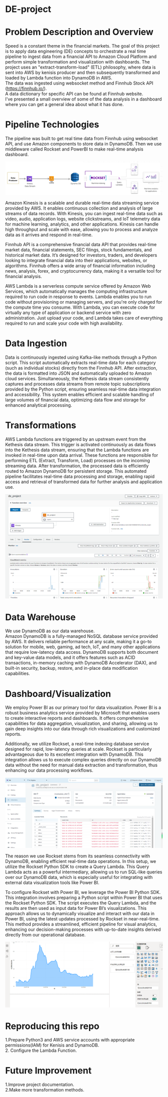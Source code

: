 # DE-project
# Problem Description and Overview
Speed is a constant theme in the financial markets. The goal of this project is to apply data engineering (DE) concepts to orchestrate a real time pipeline to ingest data from a financial API to Amazon Cloud Platform and perform simple transformation and visualization with dashboards. The project uses an "extract-transform-load" (ETL) philosophy, where data is sent into AWS by kenisis producer and then subsequently transformed and loaded by Lambda function into DynamoDB in AWS.<br>
The data was ingested using websocket method and Finnhub Stock API (https://finnhub.io/). <br>
A data dictionary for specific API can be found at Finnhub website.<br>
I've presented a small overview of some of the data analysis in a dashboard where you can get a general idea about what it has done.<br>

# Pipeline Technologies
The pipeline was built to get real time data from Finnhub using websocket API, and use Amazon components to store data in DynamoDB. Then we use middleware called Rockset and PowerBI to make real-time analysis dashboard. <br>

![alt text](https://github.com/XiaoLirui/DE-project/blob/main/other%20files/pipeline.png)

Amazon Kinesis is a scalable and durable real-time data streaming service provided by AWS. It enables continuous collection and analysis of large streams of data records. With Kinesis, you can ingest real-time data such as video, audio, application logs, website clickstreams, and IoT telemetry data for machine learning, analytics, and other applications. Kinesis can handle high throughput and scale with ease, allowing you to process and analyze data as it arrives and respond in real-time. <br>

Finnhub API is a comprehensive financial data API that provides real-time market data, financial statements, SEC filings, stock fundamentals, and historical market data. It’s designed for investors, traders, and developers looking to integrate financial data into their applications, websites, or algorithms. Finnhub offers a wide array of financial information including news, analysis, forex, and cryptocurrency data, making it a versatile tool for financial analysis.  <br>

AWS Lambda is a serverless compute service offered by Amazon Web Services, which automatically manages the computing infrastructure required to run code in response to events. Lambda enables you to run code without provisioning or managing servers, and you're only charged for the compute time you consume. With Lambda, you can execute code for virtually any type of application or backend service with zero administration. Just upload your code, and Lambda takes care of everything required to run and scale your code with high availability. <br>



# Data Ingestion
Data is continuously ingested using Kafka-like methods through a Python script. This script automatically extracts real-time data for each category (such as individual stocks) directly from the Finnhub API. After extraction, the data is formatted into JSON and automatically uploaded to Amazon cloud services. Simultaneously, the Kethesis data stream consistently captures and processes data streams from remote topic subscriptions provided by the Python script, ensuring seamless real-time data integration and accessibility. This system enables efficient and scalable handling of large volumes of financial data, optimizing data flow and storage for enhanced analytical processing.<br>



# Transformations
AWS Lambda functions are triggered by an upstream event from the Kethesis data stream. This trigger is activated continuously as data flows into the Kethesis data stream, ensuring that the Lambda functions are invoked in real-time upon data arrival. These functions are responsible for performing ETL (Extract, Transform, Load) processes on the incoming streaming data. After transformation, the processed data is efficiently routed to Amazon DynamoDB for persistent storage. This automated pipeline facilitates real-time data processing and storage, enabling rapid access and retrieval of transformed data for further analysis and application use.

![alt text](https://github.com/XiaoLirui/DE-project/blob/main/other%20files/lambda.png)

# Data Warehouse
We use DynamoDB as our data warehouse. <br>
Amazon DynamoDB is a fully-managed NoSQL database service provided by AWS. It delivers reliable performance at any scale, making it a go-to solution for mobile, web, gaming, ad tech, IoT, and many other applications that require low-latency data access. DynamoDB supports both document and key-value data models, and it offers features such as ACID transactions, in-memory caching with DynamoDB Accelerator (DAX), and built-in security, backup, restore, and in-place data modification capabilities. <br>


# Dashboard/Visualization
We employ Power BI as our primary tool for data visualization. Power BI is a robust business analytics service provided by Microsoft that enables users to create interactive reports and dashboards. It offers comprehensive capabilities for data aggregation, visualization, and sharing, allowing us to gain deep insights into our data through rich visualizations and customized reports.

Additionally, we utilize Rockset, a real-time indexing database service designed for rapid, low-latency queries at scale. Rockset is particularly advantageous due to its excellent integration with DynamoDB. This integration allows us to execute complex queries directly on our DynamoDB data without the need for manual data extraction and transformation, thus enhancing our data processing workflows.

![alt text](https://github.com/XiaoLirui/DE-project/blob/main/other%20files/Rockset.png)

The reason we use Rockset stems from its seamless connectivity with DynamoDB, enabling efficient real-time data operations. In this setup, we utilize the Rockset Python SDK to create a Query Lambda. This Query Lambda acts as a powerful intermediary, allowing us to run SQL-like queries over our DynamoDB data, which is especially useful for integrating with external data visualization tools like Power BI.

To configure Rockset with Power BI, we leverage the Power BI Python SDK. This integration involves preparing a Python script within Power BI that uses the Rockset Python SDK. The script executes the Query Lambda, and the results are then used as input data for Power BI’s visualizations. This approach allows us to dynamically visualize and interact with our data in Power BI, using the latest updates processed by Rockset in near-real-time. This method provides a streamlined, efficient pipeline for visual analytics, enhancing our decision-making processes with up-to-date insights derived directly from our operational database.

![alt text](https://github.com/XiaoLirui/DE-project/blob/main/other%20files/Dashboard.png)

# Reproducing this repo
1.Prepare Python3 and AWS service accounts with appropriate permissions(IAM) for Kenisis and DynamoDB. <br>
2. Configure the Lambda Function.


# Future Improvement
1.Improve project documentation. <br>
2.Make more transformation methods.
